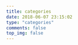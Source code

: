 ```yaml
---
title: categories
date: 2018-06-07 23:15:02
type: "categories"
comments: false
top_img: false
---
```

